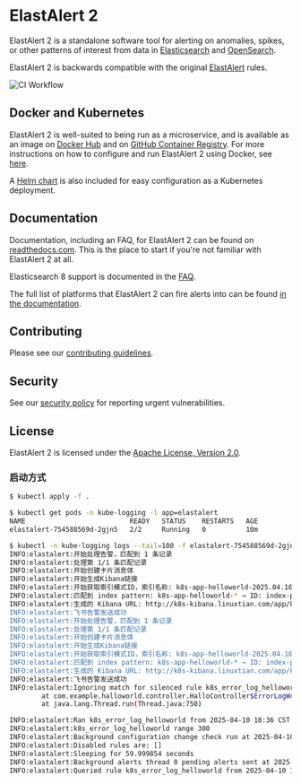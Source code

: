 # ElastAlert 2

ElastAlert 2 is a standalone software tool for alerting on anomalies, spikes, or other patterns of interest from data in [Elasticsearch][10] and [OpenSearch][9].

ElastAlert 2 is backwards compatible with the original [ElastAlert][0] rules.

![CI Workflow](https://github.com/jertel/elastalert/workflows/master_build_test/badge.svg)

## Docker and Kubernetes

ElastAlert 2 is well-suited to being run as a microservice, and is available
as an image on [Docker Hub][2] and on [GitHub Container Registry][11]. For more instructions on how to
configure and run ElastAlert 2 using Docker, see [here][8].

A [Helm chart][7] is also included for easy configuration as a Kubernetes deployment. 

## Documentation

Documentation, including an FAQ, for ElastAlert 2 can be found on [readthedocs.com][3]. This is the place to start if you're not familiar with ElastAlert 2 at all.

Elasticsearch 8 support is documented in the [FAQ][12].

The full list of platforms that ElastAlert 2 can fire alerts into can be found [in the documentation][4].

## Contributing

Please see our [contributing guidelines][6].

## Security

See our [security policy][13] for reporting urgent vulnerabilities.

## License

ElastAlert 2 is licensed under the [Apache License, Version 2.0][5].

[0]: https://github.com/yelp/elastalert
[1]: https://github.com/jertel/elastalert2/blob/master/examples/config.yaml.example
[2]: https://hub.docker.com/r/jertel/elastalert2
[3]: https://elastalert2.readthedocs.io/
[4]: https://elastalert2.readthedocs.io/en/latest/alerts.html#alert-types
[5]: https://www.apache.org/licenses/LICENSE-2.0
[6]: https://github.com/jertel/elastalert2/blob/master/CONTRIBUTING.md
[7]: https://github.com/jertel/elastalert2/tree/master/chart/elastalert2
[8]: https://elastalert2.readthedocs.io/en/latest/running_elastalert.html
[9]: https://opensearch.org/
[10]: https://github.com/elastic/elasticsearch
[11]: https://github.com/jertel/elastalert2/pkgs/container/elastalert2%2Felastalert2
[12]: https://elastalert2.readthedocs.io/en/latest/recipes/faq.html#does-elastalert-2-support-elasticsearch-8
[13]: https://github.com/jertel/elastalert2/blob/master/SECURITY.md

### 启动方式

```sh
$ kubectl apply -f .

$ kubectl get pods -n kube-logging -l app=elastalert
NAME                          READY   STATUS    RESTARTS   AGE
elastalert-754588569d-2gjn5   2/2     Running   0          10m

$ kubectl -n kube-logging logs --tail=100 -f elastalert-754588569d-2gjn5 elastalert-helloworld 
INFO:elastalert:开始处理告警，匹配到 1 条记录
INFO:elastalert:处理第 1/1 条匹配记录
INFO:elastalert:开始创建卡片消息体
INFO:elastalert:开始生成Kibana链接
INFO:elastalert:开始获取索引模式ID，索引名称: k8s-app-helloworld-2025.04.10
INFO:elastalert:匹配到 index pattern: k8s-app-helloworld-* → ID: index-pattern:389805b0-15e0-11f0-bd59-83accc289f92
INFO:elastalert:生成的 Kibana URL: http://k8s-kibana.linuxtian.com/app/kibana#/discover?_g=(filters:!(),refreshInterval:(pause:!t,value:0),time:(from:'2025-04-10T10:35:05.000Z',to:'2025-04-10T10:45:05.000Z',display:'18:35:05 - 18:45:05...
INFO:elastalert:飞书告警发送成功
INFO:elastalert:开始处理告警，匹配到 1 条记录
INFO:elastalert:处理第 1/1 条匹配记录
INFO:elastalert:开始创建卡片消息体
INFO:elastalert:开始生成Kibana链接
INFO:elastalert:开始获取索引模式ID，索引名称: k8s-app-helloworld-2025.04.10
INFO:elastalert:匹配到 index pattern: k8s-app-helloworld-* → ID: index-pattern:389805b0-15e0-11f0-bd59-83accc289f92
INFO:elastalert:生成的 Kibana URL: http://k8s-kibana.linuxtian.com/app/kibana#/discover?_g=(filters:!(),refreshInterval:(pause:!t,value:0),time:(from:'2025-04-10T10:36:45.000Z',to:'2025-04-10T10:46:45.000Z',display:'18:36:45 - 18:46:45...
INFO:elastalert:飞书告警发送成功
INFO:elastalert:Ignoring match for silenced rule k8s_error_log_helloworld.java.lang.RuntimeException: 权限不足
        at com.example.halloworld.controller.HalloController$ErrorLogWorker.run(HalloController.java:99)
        at java.lang.Thread.run(Thread.java:750)

INFO:elastalert:Ran k8s_error_log_helloworld from 2025-04-10 18:36 CST to 2025-04-10 18:41 CST: 18 query hits (14 already seen), 4 matches, 2 alerts sent
INFO:elastalert:k8s_error_log_helloworld range 300
INFO:elastalert:Background configuration change check run at 2025-04-10 18:42 CST
INFO:elastalert:Disabled rules are: []
INFO:elastalert:Sleeping for 59.999854 seconds
INFO:elastalert:Background alerts thread 0 pending alerts sent at 2025-04-10 18:42 CST
INFO:elastalert:Queried rule k8s_error_log_helloworld from 2025-04-10 18:37 CST to 2025-04-10 18:42 CST: 16 / 16 hits
```

